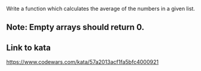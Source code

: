 Write a function which calculates the average of the numbers in a given list.

## Note: Empty arrays should return 0.

## Link to kata
https://www.codewars.com/kata/57a2013acf1fa5bfc4000921
